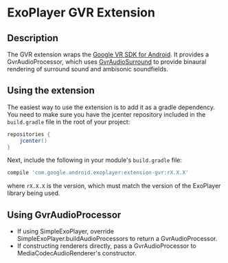 # ExoPlayer GVR Extension #

## Description ##

The GVR extension wraps the [Google VR SDK for Android][]. It provides a
GvrAudioProcessor, which uses [GvrAudioSurround][] to provide binaural rendering
of surround sound and ambisonic soundfields.

## Using the extension ##

The easiest way to use the extension is to add it as a gradle dependency. You
need to make sure you have the jcenter repository included in the `build.gradle`
file in the root of your project:

```gradle
repositories {
    jcenter()
}
```

Next, include the following in your module's `build.gradle` file:

```gradle
compile 'com.google.android.exoplayer:extension-gvr:rX.X.X'
```

where `rX.X.X` is the version, which must match the version of the ExoPlayer
library being used.

## Using GvrAudioProcessor ##

* If using SimpleExoPlayer, override SimpleExoPlayer.buildAudioProcessors to
  return a GvrAudioProcessor.
* If constructing renderers directly, pass a GvrAudioProcessor to
  MediaCodecAudioRenderer's constructor.

[Google VR SDK for Android]: https://developers.google.com/vr/android/
[GvrAudioSurround]: https://developers.google.com/vr/android/reference/com/google/vr/sdk/audio/GvrAudioSurround
